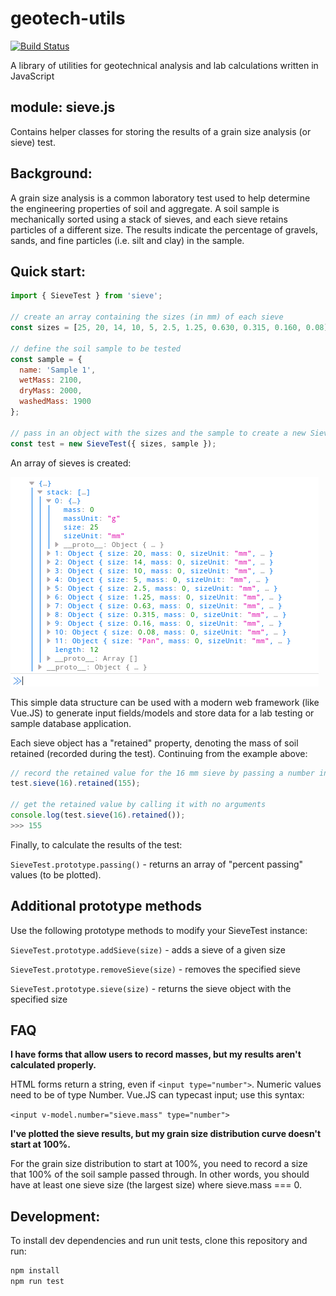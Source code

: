 # geotech-utils
[![Build Status](https://travis-ci.org/stephenhillier/geotech-utils.svg?branch=master)](https://travis-ci.org/stephenhillier/geotech-utils)

A library of utilities for geotechnical analysis and lab calculations written in JavaScript

## module: sieve.js
Contains helper classes for storing the results of a grain size analysis (or sieve) test.

## Background:
A grain size analysis is a common laboratory test used to help determine the engineering properties of soil and aggregate. A soil sample is mechanically sorted using a stack of sieves, and each sieve retains particles of a different size. The results indicate the percentage of gravels, sands, and fine particles (i.e. silt and clay) in the sample.

## Quick start:
```javascript
import { SieveTest } from 'sieve';

// create an array containing the sizes (in mm) of each sieve
const sizes = [25, 20, 14, 10, 5, 2.5, 1.25, 0.630, 0.315, 0.160, 0.08];

// define the soil sample to be tested
const sample = {
  name: 'Sample 1',
  wetMass: 2100,
  dryMass: 2000,
  washedMass: 1900
};

// pass in an object with the sizes and the sample to create a new SieveTest object
const test = new SieveTest({ sizes, sample });
```
An array of sieves is created:

![stack collection example](./Screenshot.png)

This simple data structure can be used with a modern web framework (like Vue.JS) to generate input fields/models and store data for a lab testing or sample database application. 

Each sieve object has a "retained" property, denoting the mass of soil retained (recorded during the test). Continuing from the example above:
```javascript
// record the retained value for the 16 mm sieve by passing a number into retained()
test.sieve(16).retained(155);

// get the retained value by calling it with no arguments
console.log(test.sieve(16).retained());
>>> 155
```

Finally, to calculate the results of the test:

`SieveTest.prototype.passing()` - returns an array of "percent passing" values (to be plotted).

## Additional prototype methods
Use the following prototype methods to modify your SieveTest instance:

`SieveTest.prototype.addSieve(size)` - adds a sieve of a given size

`SieveTest.prototype.removeSieve(size)` - removes the specified sieve

`SieveTest.prototype.sieve(size)` - returns the sieve object with the specified size

## FAQ

**I have forms that allow users to record masses, but my results aren't calculated properly.**

HTML forms return a string, even if `<input type="number">`. Numeric values need to be of type Number. Vue.JS can typecast input; use this syntax:

`<input v-model.number="sieve.mass" type="number">`

**I've plotted the sieve results, but my grain size distribution curve doesn't start at 100%.**

For the grain size distribution to start at 100%, you need to record a size that 100% of the soil sample passed through. In other words, you should have at least one sieve size (the largest size) where sieve.mass === 0.

## Development:
To install dev dependencies and run unit tests, clone this repository and run:
```bash
npm install
npm run test
```
